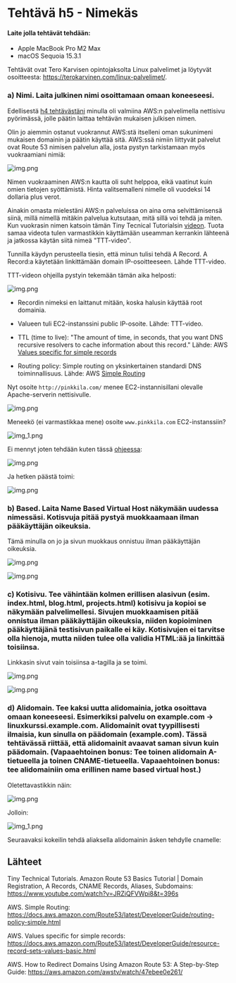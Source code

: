 # Tehtävä h5 - Nimekäs

#### Laite jolla tehtävät tehdään:

- Apple MacBook Pro M2 Max
- macOS Sequoia 15.3.1

Tehtävät ovat Tero Karvisen opintojaksolta Linux palvelimet ja löytyvät osoitteesta: https://terokarvinen.com/linux-palvelimet/.

### a) Nimi. Laita julkinen nimi osoittamaan omaan koneeseesi.

Edellisestä [h4 tehtävästäni](https://github.com/pinkkila/linux-course/blob/main/tehtava-h4.md) minulla oli valmiina AWS:n palvelimella nettisivu pyörimässä, jolle päätin laittaa tehtävän mukaisen julkisen nimen.  


Olin jo aiemmin ostanut vuokrannut AWS:stä itselleni oman sukunimeni mukaisen domainin ja päätin käyttää sitä. AWS:ssä nimiin liittyvät palvelut ovat Route 53 nimisen palvelun alla, josta pystyn tarkistamaan myös vuokraamiani nimiä:

![img.png](images/h5/registered-domains.png)

Nimen vuokraaminen AWS:n kautta oli suht helppoa, eikä vaatinut kuin omien tietojen syöttämistä. Hinta valitsemalleni nimelle oli vuodeksi 14 dollaria plus verot.

Ainakin omasta mielestäni AWS:n palveluissa on aina oma selvittämisensä siinä, millä nimellä mitäkin palvelua kutsutaan, mitä sillä voi tehdä ja miten. Kun vuokrasin nimen katsoin tämän Tiny Tecnical Tutorialsin [videon](https://www.youtube.com/watch?v=JRZiQFVWpi8&t=396s). Tuota samaa videota tulen varmastikkin käyttämään useamman kerrankin lähteenä ja jatkossa käytän siitä nimeä "TTT-video". 

Tunnilla käydyn perusteella tiesin, että minun tulisi tehdä A Record. A Record:a käytetään linkittämään domain IP-osoitteeseen. Lähde TTT-video.

TTT-videon ohjeilla pystyin tekemään tämän aika helposti:

![img.png](images/h5/a-record.png)

- Recordin nimeksi en laittanut mitään, koska halusin käyttää root domainia. 

- Valueen tuli EC2-instanssini public IP-osoite. Lähde: TTT-video.

- TTL (time to live): "The amount of time, in seconds, that you want DNS recursive resolvers to cache information about this record." Lähde: AWS [Values specific for simple records](https://docs.aws.amazon.com/Route53/latest/DeveloperGuide/resource-record-sets-values-basic.html)

- Routing policy: Simple routing on yksinkertainen standardi DNS toiminnallisuus. Lähde: AWS [Simple Routing](https://docs.aws.amazon.com/Route53/latest/DeveloperGuide/routing-policy-simple.htmlf)

Nyt osoite `http://pinkkila.com/` menee EC2-instannisillani olevalle Apache-serverin nettisivulle. 

![img.png](images/h5/pinkkila-com.png)


Meneekö (ei varmastikkaa mene) osoite `www.pinkkila.com` EC2-instanssiin?

![img_1.png](images/h5/pinkkila-com2.png)

Ei mennyt joten tehdään kuten tässä [ohjeessa](https://aws.amazon.com/awstv/watch/47ebee0e261/):

![img.png](images/h5/alias-www.png)

Ja hetken päästä toimi:

![img.png](images/h5/alias-www2.png)


### b) Based. Laita Name Based Virtual Host näkymään uudessa nimessäsi. Kotisvuja pitää pystyä muokkaamaan ilman pääkäyttäjän oikeuksia.

Tämä minulla on jo ja sivun muokkaus onnistuu ilman pääkäyttäjän oikeuksia.

![img.png](images/h5/sivun-muokkaus.png)

![img.png](images/h5/sivun-muokkaus2.png)


### c) Kotisivu. Tee vähintään kolmen erillisen alasivun (esim. index.html, blog.html, projects.html) kotisivu ja kopioi se näkymään palvelimellesi. Sivujen muokkaamisen pitää onnistua ilman pääkäyttäjän oikeuksia, niiden kopioiminen pääkäyttäjänä testisivun paikalle ei käy. Kotisivujen ei tarvitse olla hienoja, mutta niiden tulee olla validia HTML:ää ja linkittää toisiinsa.

Linkkasin sivut vain toisiinsa a-tagilla ja se toimi. 

![img.png](images/h5/linkkaus.png)

![img.png](images/h5/linkkaus2.png)


### d) Alidomain. Tee kaksi uutta alidomainia, jotka osoittava omaan koneeseesi. Esimerkiksi palvelu on example.com -> linuxkurssi.example.com. Alidomainit ovat tyypillisesti ilmaisia, kun sinulla on päädomain (example.com). Tässä tehtävässä riittää, että alidomainit avaavat saman sivun kuin päädomain. (Vapaaehtoinen bonus: Tee toinen alidomain A-tietueella ja toinen CNAME-tietueella. Vapaaehtoinen bonus: tee alidomainiin oma erillinen name based virtual host.)

Oletettavastikkin näin:

![img.png](images/h5/cname.png)

Jolloin:

![img_1.png](images/h5/cname2.png)

Seuraavaksi kokeilin tehdä aliaksella alidomainin äsken tehdylle cnamelle:




## Lähteet

Tiny Technical Tutorials. Amazon Route 53 Basics Tutorial | Domain Registration, A Records, CNAME Records, Aliases, Subdomains: https://www.youtube.com/watch?v=JRZiQFVWpi8&t=396s

AWS. Simple Routing: https://docs.aws.amazon.com/Route53/latest/DeveloperGuide/routing-policy-simple.html

AWS. Values specific for simple records: https://docs.aws.amazon.com/Route53/latest/DeveloperGuide/resource-record-sets-values-basic.html

AWS. How to Redirect Domains Using Amazon Route 53: A Step-by-Step Guide: https://aws.amazon.com/awstv/watch/47ebee0e261/ 